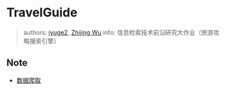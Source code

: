# TravelGuide
> authors: [iyuge2](https://github.com/iyuge2), [Zhijing Wu](https://github.com/distantJing)
> info: 信息检索技术前沿研究大作业（旅游攻略搜索引擎）

## Note

- [数据爬取](./TGSpider)

